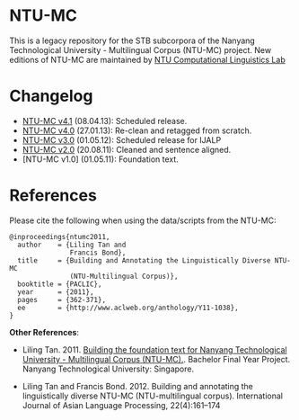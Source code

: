 NTU-MC
======

This is a legacy repository for the STB subcorpora of the Nanyang Technological University - Multilingual Corpus (NTU-MC) project. New editions of NTU-MC are maintained by [NTU Computational Linguistics Lab](http://compling.hss.ntu.edu.sg/index.html)



Changelog
==========

* [NTU-MC v4.1](https://db.tt/DpqmJek4) (08.04.13): Scheduled release.
* [NTU-MC v4.0](https://db.tt/RmtK1gaL) (27.01.13): Re-clean and retagged from scratch.
* [NTU-MC v3.0](https://db.tt/kFzIKRQi) (01.05.12): Scheduled release for IJALP
* [NTU-MC v2.0](https://db.tt/A1HmkfAa) (20.08.11): Cleaned and sentence aligned.
* [NTU-MC v1.0] (01.05.11): Foundation text.



References
==========

Please cite the following when using the data/scripts from the NTU-MC:

```
@inproceedings{ntumc2011,
  author    = {Liling Tan and
               Francis Bond},
  title     = {Building and Annotating the Linguistically Diverse NTU-MC
               (NTU-Multilingual Corpus)},
  booktitle = {PACLIC},
  year      = {2011},
  pages     = {362-371},
  ee        = {http://www.aclweb.org/anthology/Y11-1038},
}
```

**Other References**:

* Liling Tan. 2011. [Building the foundation text for Nanyang Technological University - Multilingual Corpus (NTU-MC).](http://dr.ntu.edu.sg/bitstream/handle/10220/7790/Liling%20Tan.pdf). Bachelor Final Year Project. Nanyang Technological University: Singapore.

* Liling Tan and Francis Bond. 2012. Building and annotating the linguistically diverse NTU-MC (NTU-multilingual corpus). International Journal of Asian Language Processing, 22(4):161–174
